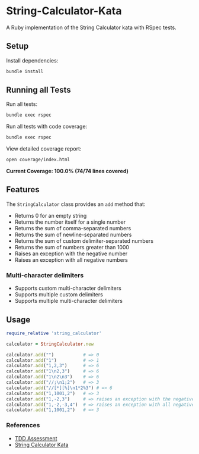 # String-Calculator-Kata

A Ruby implementation of the String Calculator kata with RSpec tests.

## Setup

Install dependencies:

```bash
bundle install
```

## Running all Tests

Run all tests:

```bash
bundle exec rspec
```

Run all tests with code coverage:

```bash
bundle exec rspec
```

View detailed coverage report:

```bash
open coverage/index.html
```

**Current Coverage: 100.0% (74/74 lines covered)**

## Features

The `StringCalculator` class provides an `add` method that:

- Returns 0 for an empty string
- Returns the number itself for a single number
- Returns the sum of comma-separated numbers
- Returns the sum of newline-separated numbers
- Returns the sum of custom delimiter-separated numbers
- Returns the sum of numbers greater than 1000
- Raises an exception with the negative number
- Raises an exception with all negative numbers

### Multi-character delimiters

- Supports custom multi-character delimiters
- Supports multiple custom delimiters
- Supports multiple multi-character delimiters


## Usage

```ruby
require_relative 'string_calculator'

calculator = StringCalculator.new

calculator.add("")           # => 0
calculator.add("1")          # => 1
calculator.add("1,2,3")      # => 6
calculator.add("1\n2,3")     # => 6
calculator.add("1\n2\n3")    # => 6
calculator.add("//;\n1;2")   # => 3
calculator.add("//[*][%]\n1*2%3") # => 6
calculator.add("1,1001,2")   # => 3
calculator.add("1,-2,3")     # => raises an exception with the negative number
calculator.add("1,-2,-3,4")  # => raises an exception with all negative numbers
calculator.add("1,1001,2")   # => 3
```

### References
- [TDD Assessment](https://blog.incubyte.co/blog/tdd-assessment/)
- [String Calculator Kata](https://osherove.com/tdd-kata-1/)